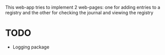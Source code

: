 This web-app tries to implement 2 web-pages:
one for adding entries to a registry and
the other for checking the journal and viewing the registry

# TODO
- Logging package